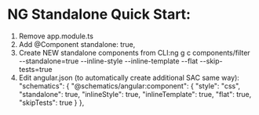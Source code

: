 # NG Standalone Quick Start:

1. Remove app.module.ts
2. Add @Component standalone: true,
3. Create NEW standalone components from CLI:ng g c components/filter --standalone=true --inline-style --inline-template --flat --skip-tests=true
4. Edit angular.json (to automatically create additional SAC same way):
"schematics": {
        "@schematics/angular:component": {
          "style": "css",
          "standalone": true,
          "inlineStyle": true,
          "inlineTemplate": true,
          "flat": true,
          "skipTests": true
        }
      },
